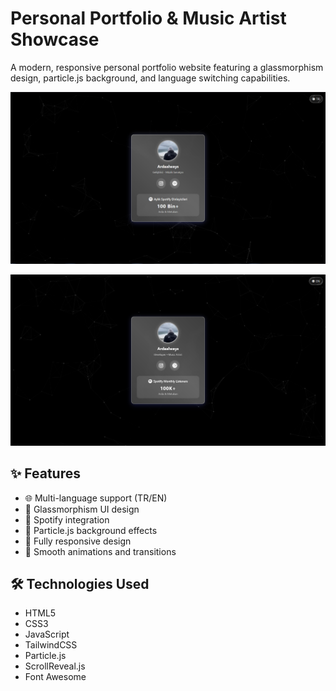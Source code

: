 # Personal Portfolio & Music Artist Showcase

A modern, responsive personal portfolio website featuring a glassmorphism design, particle.js background, and language switching capabilities.

![Portfolio Preview | English](github/turkish.png)

![Portfolio Preview | ENGLISH](github/english.png)

## ✨ Features

- 🌐 Multi-language support (TR/EN)
- 🎨 Glassmorphism UI design
- 🎵 Spotify integration
- 🌟 Particle.js background effects
- 📱 Fully responsive design
- 🚀 Smooth animations and transitions

## 🛠️ Technologies Used

- HTML5
- CSS3
- JavaScript
- TailwindCSS
- Particle.js
- ScrollReveal.js
- Font Awesome

